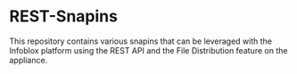 # REST-Snapins
This repository contains various snapins that can be leveraged with the Infoblox platform using the REST API and the File Distribution feature on the appliance.
